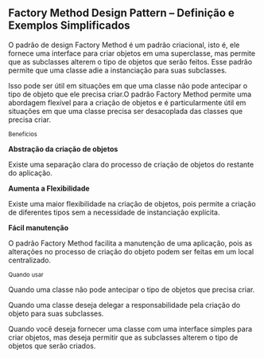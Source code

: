 ## Factory Method Design Pattern – Definição e Exemplos Simplificados

O padrão de design Factory Method é um padrão criacional, isto é, ele fornece uma interface para criar objetos em uma superclasse, mas permite que as subclasses alterem o tipo de objetos que serão feitos. Esse padrão permite que uma classe adie a instanciação para suas subclasses.

Isso pode ser útil em situações em que uma classe não pode antecipar o tipo de objeto que ele precisa criar.O padrão Factory Method permite uma abordagem flexível para a criação de objetos e é particularmente útil em situações em que uma classe precisa ser desacoplada das classes que precisa criar.


<sub>Benefícios</sub>

**Abstração da criação de objetos**

Existe uma separação clara do processo de criação de objetos do restante do aplicação.

**Aumenta a Flexibilidade**

Existe uma maior flexibilidade na criação de objetos, pois permite a criação de diferentes tipos sem a necessidade de instanciação explícita.

**Fácil manutenção**

O padrão Factory Method facilita a manutenção de uma aplicação, pois as alterações no processo de criação do objeto podem ser feitas em um local centralizado.


<sub>Quando usar</sub>

Quando uma classe não pode antecipar o tipo de objetos que precisa criar.

Quando uma classe deseja delegar a responsabilidade pela criação do objeto para suas subclasses.

Quando você deseja fornecer uma classe com uma interface simples para criar objetos, mas deseja permitir que as subclasses alterem o tipo de objetos que serão criados.

